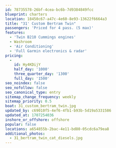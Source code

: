 ```yaml
---
id: 78735578-26bf-4cea-bc6b-7d9384849fcc
blueprint: charters
location: 18450c67-a47c-4e60-8e93-13622f6664a3
title: "31' Custom Bertram Twin"
passengers: 'Priced for 4 pass. (5 max)'
features:
  - 'Twin B210 Cummings engines'
  - Washroom
  - 'Air Conditioning'
  - 'Full Garmin electronics & radar'
pricing:
  -
    id: Hy4KDijY
    half_day: '1000'
    three_quarter_day: '1300'
    full_day: '1500'
seo_noindex: false
seo_nofollow: false
seo_canonical_type: entry
sitemap_change_frequency: weekly
sitemap_priority: 0.5
boat: 31_custom_bertram_twin.jpg
updated_by: c69010f5-4ef6-4fb1-b93b-5d19a5331586
updated_at: 1707254036
inshore_or_offshore: offshore
popular: false
locations: a654855b-2bac-4e11-bd80-05cdc6a79ea8
additional_photos:
  - 31_bertram_twin_cat_diesels.jpg
---
```

